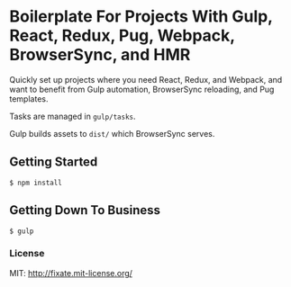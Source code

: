 # Boilerplate For Projects With Gulp, React, Redux, Pug, Webpack, BrowserSync, and HMR

Quickly set up projects where you need React, Redux, and Webpack, and want to benefit
from Gulp automation, BrowserSync reloading, and Pug templates.

Tasks are managed in `gulp/tasks`.

Gulp builds assets to `dist/` which BrowserSync serves.

## Getting Started

```shell
$ npm install
```

## Getting Down To Business

```shell
$ gulp
```

### License

MIT: http://fixate.mit-license.org/
